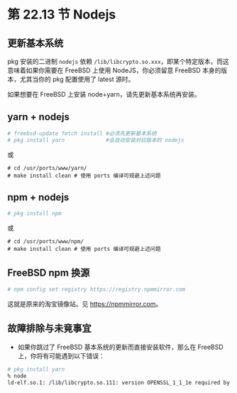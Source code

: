 # 第 22.13 节 Nodejs

## 更新基本系统

pkg 安装的二进制 `nodejs` 依赖 `/lib/libcrypto.so.xxx`，即某个特定版本，而这意味着如果你需要在 FreeBSD 上使用 NodeJS，你必须留意 FreeBSD 本身的版本，尤其当你的 pkg 配置使用了 latest 源时。

如果想要在 FreeBSD 上安装 node+yarn，请先更新基本系统再安装。

## yarn + nodejs

```sh
# freebsd-update fetch install #必须先更新基本系统
# pkg install yarn             #会自动安装对应版本的 nodejs
```

或

```
# cd /usr/ports/www/yarn/
# make install clean # 使用 ports 编译可规避上述问题
```

## npm + nodejs

```sh
# pkg install npm
```

或

```
# cd /usr/ports/www/npm/
# make install clean # 使用 ports 编译可规避上述问题
```

## FreeBSD npm 换源

```sh
# npm config set registry https://registry.npmmirror.com
```

这就是原来的淘宝镜像站。见 <https://npmmirror.com>。

## 故障排除与未竟事宜

- 如果你跳过了 FreeBSD 基本系统的更新而直接安装软件，那么在 FreeBSD 上，你将有可能遇到以下错误：

```sh
# pkg install yarn
% node
ld-elf.so.1: /lib/libcrypto.so.111: version OPENSSL_1_1_1e required by /usr/local/bin/node not found
```
